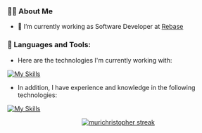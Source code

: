 ### 🙋‍♂️ About Me

- 🌱 I’m currently working as Software Developer at [Rebase](https://www.rebase.com.br)

### 🚀 Languages and Tools:

* Here are the technologies I'm currently working with:

[![My Skills](https://skillicons.dev/icons?i=elixir,react,typescript&theme=dark&perline=6)](https://skillicons.dev)


* In addition, I have experience and knowledge in the following technologies:

[![My Skills](https://skillicons.dev/icons?i=mongodb,postgres,golang,vue,rabbitmq,tailwindcss,sass,jquery,nuxt,rails,docker,styledcomponents&theme=dark)](https://skillicons.dev)


<p align="center">
    <a href="https://github.com/murichristopher/github-readme-streak-stats">
        <img alt="murichristopher streak" src="https://github-readme-streak-stats.herokuapp.com/?user=murichristopher&theme=black-ice&hide_border=true&stroke=0000&background=060A0CD0"/>
    </a>
</p>
